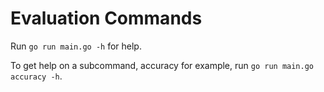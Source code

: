 # Evaluation Commands

Run `go run main.go -h` for help.

To get help on a subcommand, accuracy for example, run `go run main.go accuracy -h`.
